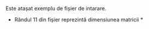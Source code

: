 Este atașat exemplu de fișier de intarare.
* Rândul 11 din fișier reprezintă dimensiunea matricii *
